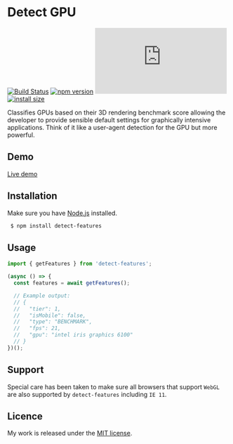 # Detect GPU

[![Build Status](https://travis-ci.com/TimvanScherpenzeel/detect-features.svg?branch=master)](https://travis-ci.com/TimvanScherpenzeel/detect-features)
[![npm version](https://badge.fury.io/js/detect-features.svg)](https://badge.fury.io/js/detect-features)
[![gzip size](https://img.badgesize.io/https:/unpkg.com/detect-features/dist/detect-features.esm.js?compression=gzip)](https://unpkg.com/detect-features)
[![install size](https://packagephobia.now.sh/badge?p=detect-features)](https://packagephobia.now.sh/result?p=detect-features)

Classifies GPUs based on their 3D rendering benchmark score allowing the developer to provide sensible default settings for graphically intensive applications. Think of it like a user-agent detection for the GPU but more powerful.

## Demo

[Live demo](https://timvanscherpenzeel.github.io/detect-features/)

## Installation

Make sure you have [Node.js](http://nodejs.org/) installed.

```sh
 $ npm install detect-features
```

## Usage

```ts
import { getFeatures } from 'detect-features';

(async () => {
  const features = await getFeatures();

  // Example output:
  // {
  //   "tier": 1,
  //   "isMobile": false,
  //   "type": "BENCHMARK",
  //   "fps": 21,
  //   "gpu": "intel iris graphics 6100"
  // }
})();
```

## Support

Special care has been taken to make sure all browsers that support `WebGL` are also supported by `detect-features` including `IE 11`.

## Licence

My work is released under the [MIT license](https://raw.githubusercontent.com/TimvanScherpenzeel/detect-features/master/LICENSE).
